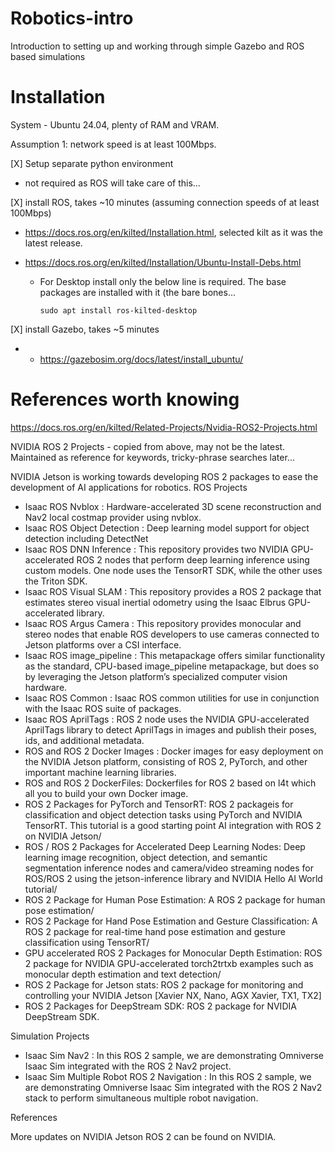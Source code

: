 # Robotics-intro
Introduction to setting up and working through simple Gazebo and ROS based simulations

# Installation

System - Ubuntu 24.04, plenty of RAM and VRAM.

Assumption 1: network speed is at least 100Mbps.

[X] Setup separate python environment

- not required as ROS will take care of this... 

[X] install ROS, takes ~10 minutes (assuming connection speeds of at least 100Mbps)

- https://docs.ros.org/en/kilted/Installation.html, selected kilt as it was the latest release.

- https://docs.ros.org/en/kilted/Installation/Ubuntu-Install-Debs.html
  
  - For Desktop install only the below line is required. The base packages are installed with it (the bare bones...
    
        sudo apt install ros-kilted-desktop

[X] install Gazebo, takes ~5 minutes

- - https://gazebosim.org/docs/latest/install_ubuntu/

# References worth knowing

https://docs.ros.org/en/kilted/Related-Projects/Nvidia-ROS2-Projects.html

  
NVIDIA ROS 2 Projects - copied from above, may not be the latest. Maintained as reference for keywords, tricky-phrase searches later...

NVIDIA Jetson is working towards developing ROS 2 packages to ease the development of AI applications for robotics.
ROS Projects

- Isaac ROS Nvblox : Hardware-accelerated 3D scene reconstruction and Nav2 local costmap provider using nvblox.
- Isaac ROS Object Detection : Deep learning model support for object detection including DetectNet
- Isaac ROS DNN Inference : This repository provides two NVIDIA GPU-accelerated ROS 2 nodes that perform deep learning inference using custom models. One node uses the TensorRT SDK, while the other uses the Triton SDK.
- Isaac ROS Visual SLAM : This repository provides a ROS 2 package that estimates stereo visual inertial odometry using the Isaac Elbrus GPU-accelerated library.
- Isaac ROS Argus Camera : This repository provides monocular and stereo nodes that enable ROS developers to use cameras connected to Jetson platforms over a CSI interface.
- Isaac ROS image_pipeline : This metapackage offers similar functionality as the standard, CPU-based image_pipeline metapackage, but does so by leveraging the Jetson platform’s specialized computer vision hardware.
- Isaac ROS Common : Isaac ROS common utilities for use in conjunction with the Isaac ROS suite of packages.
- Isaac ROS AprilTags : ROS 2 node uses the NVIDIA GPU-accelerated AprilTags library to detect AprilTags in images and publish their poses, ids, and additional metadata.
- ROS and ROS 2 Docker Images : Docker images for easy deployment on the NVIDIA Jetson platform, consisting of ROS 2, PyTorch, and other important machine learning libraries.
- ROS and ROS 2 DockerFiles: Dockerfiles for ROS 2 based on l4t which all you to build your own Docker image.
- ROS 2 Packages for PyTorch and TensorRT: ROS 2 packageis for classification and object detection tasks using PyTorch and NVIDIA TensorRT. This tutorial is a good starting point AI integration with ROS 2 on NVIDIA Jetson/
- ROS / ROS 2 Packages for Accelerated Deep Learning Nodes: Deep learning image recognition, object detection, and semantic segmentation inference nodes and camera/video streaming nodes for ROS/ROS 2 using the jetson-inference library and NVIDIA Hello AI World tutorial/
- ROS 2 Package for Human Pose Estimation: A ROS 2 package for human pose estimation/
- ROS 2 Package for Hand Pose Estimation and Gesture Classification: A ROS 2 package for real-time hand pose estimation and gesture classification using TensorRT/
- GPU accelerated ROS 2 Packages for Monocular Depth Estimation: ROS 2 package for NVIDIA GPU-accelerated torch2trtxb examples such as monocular depth estimation and text detection/
- ROS 2 Package for Jetson stats: ROS 2 package for monitoring and controlling your NVIDIA Jetson [Xavier NX, Nano, AGX Xavier, TX1, TX2]
- ROS 2 Packages for DeepStream SDK: ROS 2 package for NVIDIA DeepStream SDK.

Simulation Projects
- Isaac Sim Nav2 : In this ROS 2 sample, we are demonstrating Omniverse Isaac Sim integrated with the ROS 2 Nav2 project.
- Isaac Sim Multiple Robot ROS 2 Navigation : In this ROS 2 sample, we are demonstrating Omniverse Isaac Sim integrated with the ROS 2 Nav2 stack to perform simultaneous multiple robot navigation.

References

More updates on NVIDIA Jetson ROS 2 can be found on NVIDIA. 
